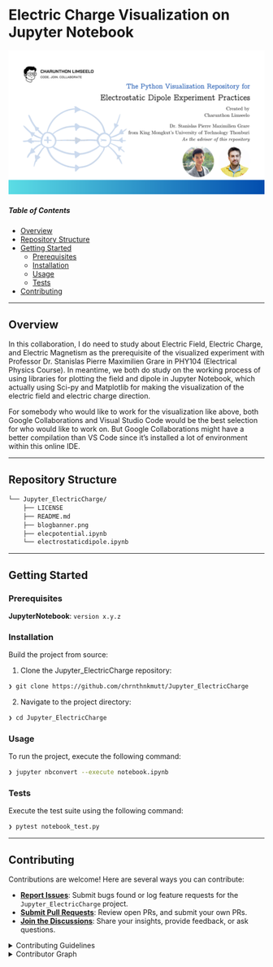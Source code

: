 # Electric Charge Visualization on Jupyter Notebook

![](blogbanner.png)

#####  Table of Contents

- [ Overview](#-overview)
- [ Repository Structure](#-repository-structure)
- [ Getting Started](#-getting-started)
    - [ Prerequisites](#-prerequisites)
    - [ Installation](#-installation)
    - [ Usage](#-usage)
    - [ Tests](#-tests)
- [ Contributing](#-contributing)
---

##  Overview

In this collaboration, I do need to study about Electric Field, Electric Charge, and Electric Magnetism as the prerequisite of the visualized experiment with Professor Dr. Stanislas Pierre Maximilien Grare in PHY104 (Electrical Physics Course). In meantime, we both do study on the working process of using libraries for plotting the field and dipole in Jupyter Notebook, which actually using Sci-py and Matplotlib for making the visualization of the electric field and electric charge direction.

For somebody who would like to work for the visualization like above, both Google Collaborations and Visual Studio Code would be the best selection for who would like to work on. But Google Collaborations might have a better compilation than VS Code since it’s installed a lot of environment within this online IDE.

---

##  Repository Structure

```sh
└── Jupyter_ElectricCharge/
    ├── LICENSE
    ├── README.md
    ├── blogbanner.png
    ├── elecpotential.ipynb
    └── electrostaticdipole.ipynb
```
---

##  Getting Started

###  Prerequisites

**JupyterNotebook**: `version x.y.z`

###  Installation

Build the project from source:

1. Clone the Jupyter_ElectricCharge repository:
```sh
❯ git clone https://github.com/chrnthnkmutt/Jupyter_ElectricCharge
```

2. Navigate to the project directory:
```sh
❯ cd Jupyter_ElectricCharge
```

###  Usage

To run the project, execute the following command:

```sh
❯ jupyter nbconvert --execute notebook.ipynb
```

###  Tests

Execute the test suite using the following command:

```sh
❯ pytest notebook_test.py
```

---

##  Contributing

Contributions are welcome! Here are several ways you can contribute:

- **[Report Issues](https://github.com/chrnthnkmutt/Jupyter_ElectricCharge/issues)**: Submit bugs found or log feature requests for the `Jupyter_ElectricCharge` project.
- **[Submit Pull Requests](https://github.com/chrnthnkmutt/Jupyter_ElectricCharge/blob/main/CONTRIBUTING.md)**: Review open PRs, and submit your own PRs.
- **[Join the Discussions](https://github.com/chrnthnkmutt/Jupyter_ElectricCharge/discussions)**: Share your insights, provide feedback, or ask questions.

<details closed>
<summary>Contributing Guidelines</summary>

1. **Fork the Repository**: Start by forking the project repository to your github account.
2. **Clone Locally**: Clone the forked repository to your local machine using a git client.
   ```sh
   git clone https://github.com/chrnthnkmutt/Jupyter_ElectricCharge
   ```
3. **Create a New Branch**: Always work on a new branch, giving it a descriptive name.
   ```sh
   git checkout -b new-feature-x
   ```
4. **Make Your Changes**: Develop and test your changes locally.
5. **Commit Your Changes**: Commit with a clear message describing your updates.
   ```sh
   git commit -m 'Implemented new feature x.'
   ```
6. **Push to github**: Push the changes to your forked repository.
   ```sh
   git push origin new-feature-x
   ```
7. **Submit a Pull Request**: Create a PR against the original project repository. Clearly describe the changes and their motivations.
8. **Review**: Once your PR is reviewed and approved, it will be merged into the main branch. Congratulations on your contribution!
</details>

<details closed>
<summary>Contributor Graph</summary>
<br>
<p align="left">
   <a href="https://github.com{/chrnthnkmutt/Jupyter_ElectricCharge/}graphs/contributors">
      <img src="https://contrib.rocks/image?repo=chrnthnkmutt/Jupyter_ElectricCharge">
   </a>
</p>
</details>
